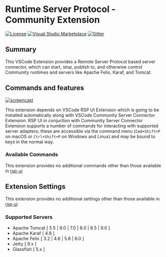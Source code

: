 # Runtime Server Protocol - Community Extension

[![License](https://img.shields.io/badge/license-EPLv2.0-brightgreen.svg)](https://github.com/redhat-developer/rsp-server-community/blob/master/README.md)
[![Visual Studio Marketplace](https://vsmarketplacebadge.apphb.com/version/redhat.vscode-community-server-connector.svg)](https://marketplace.visualstudio.com/items?itemName=redhat.vscode-community-server-connector)
[![Gitter](https://badges.gitter.im/redhat-developer/server-connector.svg)](https://gitter.im/redhat-developer/rsp-server-connector?utm_source=badge&utm_medium=badge&utm_campaign=pr-badge)


## Summary

This VSCode Extension provides a Remote Server Protocol based server connector, which can start, stop, publish to, and otherwise control Community runtimes and servers like Apache Felix, Karaf, and Tomcat.


## Commands and features

[![ screencast ](https://img.youtube.com/vi/8JIcEzoPhlE/hqdefault.jpg)](https://youtu.be/8JIcEzoPhlE)

This extension depends on VSCode RSP UI Extension which is going to be installed automatically along with VSCode Community Server Connector Extension. RSP UI in conjuction with Community Server Connector Extension supports a number of commands for interacting with supported server adapters; these are accessible via the command menu (`Cmd+Shift+P` on macOS or `Ctrl+Shift+P` on Windows and Linux) and may be bound to keys in the normal way.


### Available Commands
   This extension provides no additional commands other than those available in [rsp-ui](https://github.com/redhat-developer/vscode-rsp-ui#available-commands)

## Extension Settings
   This extension provides no additional settings other than those available in [rsp-ui](https://github.com/redhat-developer/vscode-rsp-ui#extension-settings)

### Supported Servers
   * Apache Tomcat [ 5.5 | 6.0 | 7.0 | 8.0 | 8.5 | 9.0 ]
   * Apache Karaf [ 4.8 ] 
   * Apache Felix [ 3.2 | 4.6 | 5.6 | 6.0 ]
   * Jetty [ 9.x ]
   * Glassfish [ 5.x ]

